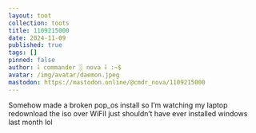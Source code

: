 ```yaml
---
layout: toot
collection: toots
title: 1109215000
date: 2024-11-09
published: true
tags: []
pinned: false
author: ⸸ commander ░ nova ⸸ :~$
avatar: /img/avatar/daemon.jpeg
mastodon: https://mastodon.online/@cmdr_nova/1109215000
---
```


Somehow made a broken pop_os install so I’m watching my laptop redownload the iso over WiFiI just shouldn’t have ever installed windows last month lol
